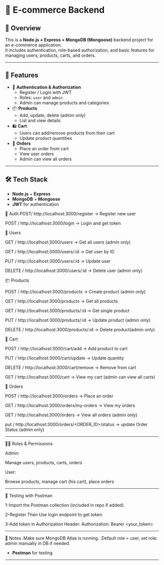 # 🛒 E-commerce Backend

## 📖 Overview
This is a **Node.js + Express + MongoDB (Mongoose)** backend project for an e-commerce application.  
It includes authentication, role-based authorization, and basic features for managing users, products, carts, and orders.

---

## 🚀 Features
- 👤 **Authentication & Authorization**
  - Register / Login with JWT
  - Roles: `user` and `admin`
  - Admin can manage products and categories
- 📦 **Products**
  - Add, update, delete (admin only)
  - List and view details
- 🛍️ **Cart**
  - Users can add/remove products from their cart
  - Update product quantities
- 📑 **Orders**
  - Place an order from cart
  - View user orders
  - Admin can view all orders

---

## 🛠️ Tech Stack
- **Node.js** + **Express**
- **MongoDB** + **Mongoose**
- **JWT** for authentication



🔑 Auth
POST/   http://localhost:3000/register   → Register new user

POST /  http://localhost:3000/login  → Login and get token

👤 Users

GET /  http://localhost:3000/users  → Get all users (admin only)

GET /  http://localhost:3000/users/:id    → Get user by ID

PUT /  http://localhost:3000/users/:id  → Update user

DELETE /   http://localhost:3000/users/:id   → Delete user (admin only)

📦 Products

POST /    http://localhost:3000/products  → Create product (admin only)

GET /     http://localhost:3000/products  → Get all products

GET /     http://localhost:3000/products/:id  → Get single product

PUT /     http://localhost:3000/products/:id  → Update product (admin only)

DELETE /   http://localhost:3000/products/:id  → Delete product(admin only) 

🛒 Cart

POST /     http://localhost:3000/cart/add   → Add product to cart

PUT /    http://localhost:3000/cart/update  → Update quantity

DELETE /    http://localhost:3000/cart/remove   → Remove from cart

GET /     http://localhost:3000/cart    → View my cart  (admin can view all carts)

📑 Orders

POST /    http://localhost:3000/orders   → Place an order

GET /    http://localhost:3000/orders/my-orders    → View my orders

GET /    http://localhost:3000/orders   → View all orders  (admin only)

put /    http://localhost:3000/orders/<ORDER_ID>/status →  update Order Status  (admin only)



--------------------------------------

👩‍💻 Roles & Permissions

Admin:

Manage users, products, carts, orders

User:

Browse products, manage cart (his cart), place orders


----------------------------------------------------------

🧪 Testing with Postman

1-Import the Postman collection (included in repo if added).

2-Register Then Use login endpoint to get token.

3-Add token in Authorization Header:    Authorization: Bearer <your_token>

--------------------------------------------


📌 Notes
.Make sure MongoDB Atlas is running.
.Default role = user, set role: admin manually in DB if needed.

- **Postman** for testing

---
